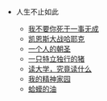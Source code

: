 <!--
 * @Description: 传记传奇目录
 * @Date: 2020-01-08 11:51:56
 * @LastEditors: 关耳听风
 * @LastEditTime : 2020-01-23 11:16:28
 -->

* 人生不止如此

	- [我不要你死于一事无成](传记传奇/我不要你死于一事无成.md)
	- [凯恩斯大战哈耶克](传记传奇/凯恩斯大战哈耶克.md)
	- [一个人的朝圣](传记传奇/一个人的朝圣.md)
	- [一只特立独行的猪](传记传奇/一只特立独行的猪.md)
	- [读大学，究竟读什么](传记传奇/读大学，究竟读什么.md)
	- [我的精神家园](传记传奇/我的精神家园.md)
	- [蛤蟆的油](传记传奇/蛤蟆的油.md)
